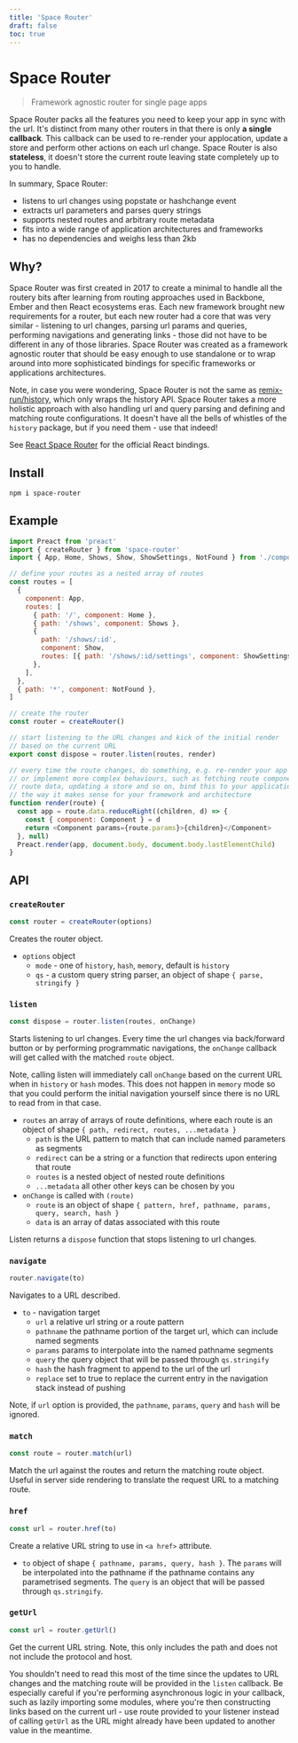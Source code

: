 ```yaml
---
title: 'Space Router'
draft: false
toc: true
---
```


# Space Router

> Framework agnostic router for single page apps

Space Router packs all the features you need to keep your app in sync with the url. It's distinct from many other routers in that there is only **a single callback**. This callback can be used to re-render your applocation, update a store and perform other actions on each url change. Space Router is also **stateless**, it doesn't store the current route leaving state completely up to you to handle.

In summary, Space Router:

- listens to url changes using popstate or hashchange event
- extracts url parameters and parses query strings
- supports nested routes and arbitrary route metadata
- fits into a wide range of application architectures and frameworks
- has no dependencies and weighs less than 2kb

## Why?

Space Router was first created in 2017 to create a minimal to handle all the routery bits after learning from routing approaches used in Backbone, Ember and then React ecosystems eras. Each new framework brought new requirements for a router, but each new router had a core that was very similar - listening to url changes, parsing url params and queries, performing navigations and generating links - those did not have to be different in any of those libraries. Space Router was created as a framework agnostic router that should be easy enough to use standalone or to wrap around into more sophisticated bindings for specific frameworks or applications architectures.

Note, in case you were wondering, Space Router is not the same as [remix-run/history](https://github.com/remix-run/history/), which only wraps the history API. Space Router takes a more holistic approach with also handling url and query parsing and defining and matching route configurations. It doesn't have all the bells of whistles of the `history` package, but if you need them - use that indeed!

See [React Space Router](https://humaans.github.io/react-space-router) for the official React bindings.

## Install

```sh
npm i space-router
```

## Example

```js
import Preact from 'preact'
import { createRouter } from 'space-router'
import { App, Home, Shows, Show, ShowSettings, NotFound } from './components'

// define your routes as a nested array of routes
const routes = [
  {
    component: App,
    routes: [
      { path: '/', component: Home },
      { path: '/shows', component: Shows },
      {
        path: '/shows/:id',
        component: Show,
        routes: [{ path: '/shows/:id/settings', component: ShowSettings }],
      },
    ],
  },
  { path: '*', component: NotFound },
]

// create the router
const router = createRouter()

// start listening to the URL changes and kick of the initial render
// based on the current URL
export const dispose = router.listen(routes, render)

// every time the route changes, do something, e.g. re-render your app
// or implement more complex behaviours, such as fetching route components,
// route data, updating a store and so on, bind this to your application
// the way it makes sense for your framework and architecture
function render(route) {
  const app = route.data.reduceRight((children, d) => {
    const { component: Component } = d
    return <Component params={route.params}>{children}</Component>
  }, null)
  Preact.render(app, document.body, document.body.lastElementChild)
}
```

## API

### `createRouter`

```js
const router = createRouter(options)
```

Creates the router object.

- `options` object
  - `mode` - one of `history`, `hash`, `memory`, default is `history`
  - `qs` - a custom query string parser, an object of shape `{ parse, stringify }`

### `listen`

```js
const dispose = router.listen(routes, onChange)
```

Starts listening to url changes. Every time the url changes via back/forward button or by performing programmatic navigations, the `onChange` callback will get called with the matched `route` object.

Note, calling listen will immediately call `onChange` based on the current URL when in `history` or `hash` modes. This does not happen in `memory` mode so that you could perform the initial navigation yourself since there is no URL to read from in that case.

- `routes` an array of arrays of route definitions, where each route is an object of shape `{ path, redirect, routes, ...metadata }`
  - `path` is the URL pattern to match that can include named parameters as segments
  - `redirect` can be a string or a function that redirects upon entering that route
  - `routes` is a nested object of nested route definitions
  - `...metadata` all other other keys can be chosen by you
- `onChange` is called with `(route)`
  - `route` is an object of shape `{ pattern, href, pathname, params, query, search, hash }`
  - `data` is an array of datas associated with this route

Listen returns a `dispose` function that stops listening to url changes.

### `navigate`

```js
router.navigate(to)
```

Navigates to a URL described.

- `to` - navigation target
  - `url` a relative url string or a route pattern
  - `pathname` the pathname portion of the target url, which can include named segments
  - `params` params to interpolate into the named pathname segments
  - `query` the query object that will be passed through `qs.stringify`
  - `hash` the hash fragment to append to the url of the url
  - `replace` set to true to replace the current entry in the navigation stack instead of pushing

Note, if `url` option is provided, the `pathname`, `params`, `query` and `hash` will be ignored.

### `match`

```js
const route = router.match(url)
```

Match the url against the routes and return the matching route object. Useful in server side rendering to translate the request URL to a matching route.

### `href`

```js
const url = router.href(to)
```

Create a relative URL string to use in `<a href>` attribute.

- `to` object of shape `{ pathname, params, query, hash }`. The `params` will be interpolated into the pathname if the pathname contains any parametrised segments. The `query` is an object that will be passed through `qs.stringify`.

### `getUrl`

```js
const url = router.getUrl()
```

Get the current URL string. Note, this only includes the path and does not not include the protocol and host.

You shouldn't need to read this most of the time since the updates to URL changes and the matching route will be provided in the `listen` callback. Be especially careful if you're performing asynchronous logic in your callback, such as lazily importing some modules, where you're then constructing links based on the current url - use route provided to your listener instead of calling `getUrl` as the URL might already have been updated to another value in the meantime.

